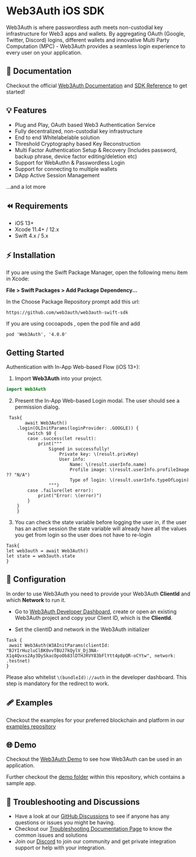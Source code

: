 # Web3Auth iOS SDK

Web3Auth is where passwordless auth meets non-custodial key infrastructure for Web3 apps and wallets. By aggregating OAuth (Google, Twitter, Discord) logins, different wallets and innovative Multi Party Computation (MPC) - Web3Auth provides a seamless login experience to every user on your application.

## 📖 Documentation

Checkout the official [Web3Auth Documentation](https://web3auth.io/docs) and [SDK Reference](https://web3auth.io/docs/sdk/ios/) to get started!

## 💡 Features
- Plug and Play, OAuth based Web3 Authentication Service
- Fully decentralized, non-custodial key infrastructure
- End to end Whitelabelable solution
- Threshold Cryptography based Key Reconstruction
- Multi Factor Authentication Setup & Recovery (Includes password, backup phrase, device factor editing/deletion etc)
- Support for WebAuthn & Passwordless Login
- Support for connecting to multiple wallets
- DApp Active Session Management

...and a lot more

## ⏪ Requirements

- iOS 13+
- Xcode 11.4+ / 12.x
- Swift 4.x / 5.x

## ⚡ Installation

If you are using the Swift Package Manager, open the following menu item in Xcode:

**File > Swift Packages > Add Package Dependency...**

In the Choose Package Repository prompt add this url:

```
https://github.com/web3auth/web3auth-swift-sdk
```

If you are using cocoapods , open the pod file and add 

```
pod 'Web3Auth', '4.0.0'
```

## Getting Started

Authentication with In-App Web-based Flow (iOS 13+):

1. Import **Web3Auth** into your project.

```swift
import Web3Auth
```

2. Present the In-App Web-based Login modal. The user should see a permission dialog.

```
 Task{
       await Web3Auth()
    .login(OLInitParams(loginProvider: .GOOGLE)) {
        switch $0 {
        case .success(let result):
            print("""
                Signed in successfully!
                    Private key: \(result.privKey)
                    User info:
                        Name: \(result.userInfo.name)
                        Profile image: \(result.userInfo.profileImage ?? "N/A")
                        Type of login: \(result.userInfo.typeOfLogin)
                """)
        case .failure(let error):
            print("Error: \(error)")
        }
    }
    }
```

3. You can check the state variable before logging the user in, if the user has an active session the state variable will already have all the values you get from login so the user does not have to re-login
```
Task{
let web3auth = await Web3Auth()
let state = web3auth.state
}

```

## 🌟 Configuration

In order to use Web3Auth you need to provide your Web3Auth **ClientId** and which **Network** to run it.

- Go to [Web3Auth Developer Dashboard](https://dashboard.web3auth.io), create or open an existing Web3Auth project and copy your Client ID, which is the **ClientId**.

- Set the clientID and network in the Web3Auth initializer

```
Task {
 await Web3Auth(W3AInitParams(clientId: "BJYIrHuzluClBK0vvTBUJ7kQylV_Dj3NA-X1q4Qvxs2Ay3DySkacOpoOb83lDTHJRVY83bFlYtt4p8pQR-oCYtw", network: .testnet)
}
```

Please also whitelist `\(bundleId)://auth` in the developer dashboard. This step is mandatory for the redirect to work.

## 🩹 Examples

Checkout the examples for your preferred blockchain and platform in our [examples repository](https://github.com/Web3Auth/examples/)

## 🌐 Demo

Checkout the [Web3Auth Demo](https://demo-app.web3auth.io/) to see how Web3Auth can be used in an application.

Further checkout the [demo folder](https://github.com/Web3Auth/web3auth-swift-sdk/tree/master/Web3authSwiftSdkDemo) within this repository, which contains a sample app.

## 💬 Troubleshooting and Discussions

- Have a look at our [GitHub Discussions](https://github.com/Web3Auth/Web3Auth/discussions?discussions_q=sort%3Atop) to see if anyone has any questions or issues you might be having.
- Checkout our [Troubleshooting Documentation Page](https://web3auth.io/docs/troubleshooting) to know the common issues and solutions
- Join our [Discord](https://discord.gg/web3auth) to join our community and get private integration support or help with your integration.
